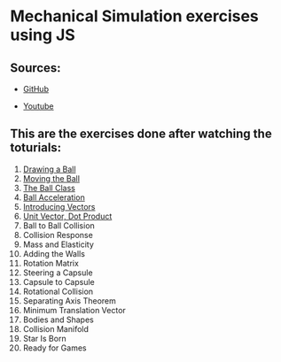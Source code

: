 # Mechanical Simulation exercises using JS

## Sources:
 * [GitHub](https://github.com/danielszabo88/mocorgo)

 * [Youtube](https://youtube.com/playlist?list=PLo6lBZn6hgca1T7cNZXpiq4q395ljbEI_)

## This are the **exercises** done after watching the toturials:

 1) [Drawing a Ball](https://hoxu-1.github.io/Mechanics-js-simulation/2d_engine/1_Drawing_a_Ball/)
 2) [Moving the Ball](https://hoxu-1.github.io/Mechanics-js-simulation/2d_engine/2_Moving_the_Ball/)
 3) [The Ball Class](https://hoxu-1.github.io/Mechanics-js-simulation/2d_engine/3_The_Ball_Class/)
 4) [Ball Acceleration](https://hoxu-1.github.io/Mechanics-js-simulation/2d_engine/4_Ball_Acceleration/)
 5) [Introducing Vectors](https://hoxu-1.github.io/Mechanics-js-simulation/2d_engine/5_Introducing_Vectors/)
 6) [Unit Vector, Dot Product](https://hoxu-1.github.io/Mechanics-js-simulation/2d_engine/6_Unit_Vector_Dot_Product/)
 7) Ball to Ball Collision
 8) Collision Response
 9) Mass and Elasticity
 10) Adding the Walls
 11) Rotation Matrix
 12) Steering a Capsule
 13) Capsule to Capsule
 14) Rotational Collision
 15) Separating Axis Theorem
 16) Minimum Translation Vector
 17) Bodies and Shapes
 18) Collision Manifold
 19) Star Is Born
 20) Ready for Games